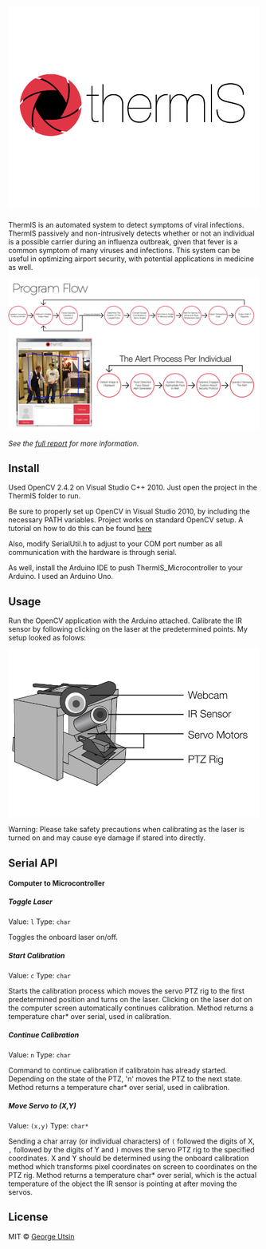 # ![ThermIS](media/promo.png)

ThermIS is an automated system to detect symptoms of viral infections. ThermIS passively and non-intrusively detects whether or not an individual is a possible carrier during an influenza outbreak, given that fever is a common symptom of many viruses and infections. This system can be useful in optimizing airport security, with potential applications in medicine as well.

![ThermIS Program Flow](media/flow.png)

*See the [full report](https://github.com/georgeutsin/ThermIS/blob/master/media/report.pdf) for more information.*


## Install

Used OpenCV 2.4.2 on Visual Studio C++ 2010. Just open the project in the ThermIS folder to run.

Be sure to properly set up OpenCV in Visual Studio 2010, by including the necessary PATH variables. Project works on standard OpenCV setup.
A tutorial on how to do this can be found [here](http://docs.opencv.org/2.4/doc/tutorials/introduction/windows_visual_studio_Opencv/windows_visual_studio_Opencv.html)

Also, modify SerialUtil.h to adjust to your COM port number as all communication with the hardware is through serial.

As well, install the Arduino IDE to push ThermIS_Microcontroller to your Arduino. I used an Arduino Uno. 


## Usage

Run the OpenCV application with the Arduino attached. Calibrate the IR sensor by following clicking on the laser at the predetermined points. My setup looked as folows:

![ThermIS Setup](media/setup.jpg)

Warning: Please take safety precautions when calibrating as the laser is turned on and may cause eye damage if stared into directly.

## Serial API

#### Computer to Microcontroller
##### Toggle Laser

Value: `l`
Type: `char` 

Toggles the onboard laser on/off.

##### Start Calibration

Value: `c`
Type: `char`  

Starts the calibration process which moves the servo PTZ rig to the first predetermined position and turns on the laser. Clicking on the laser dot on the computer screen automatically continues calibration. Method returns a temperature char* over serial, used in calibration.

##### Continue Calibration

Value: `n`
Type: `char`  

Command to continue calibration if calibratoin has already started. Depending on the state of the PTZ, 'n' moves the PTZ to the next state. Method returns a temperature char* over serial, used in calibration.

##### Move Servo to (X,Y)

Value: `(x,y)`
Type: `char*`  

Sending a char array (or individual characters) of `(` followed the digits of X, `,` followed by the digits of Y and `)` moves the servo PTZ rig to the specified coordinates. X and Y should be determined using the onboard calibration method which transforms pixel coordinates on screen to coordinates on the PTZ rig. Method returns a temperature char* over serial, which is the actual temperature of the object the IR sensor is pointing at after moving the servos.



## License

MIT © [George Utsin](http://georgeutsin.com)
